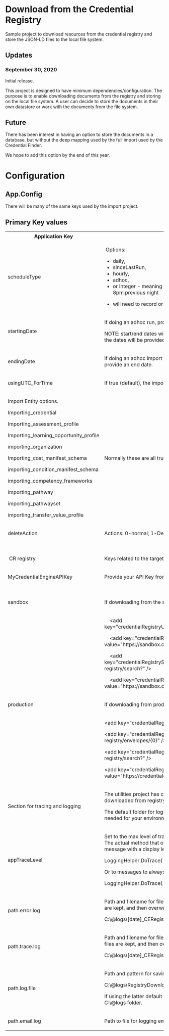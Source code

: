 # Download from the Credential Registry
Sample project to download resources from the credential registry and store the JSON-LD files to the local file system. 

## Updates
### September 30, 2020
Initial release. 

This project is designed to have minimum dependencies/configuration. The purpose is to enable downloading documents from the registry and storing on the local file system. A user can decide to store the documents in their own datastore or work with the documents from the file system. 

## Future
There has been interest in having an option to store the documents in a database, but without the deep mapping used by the full import used by the Credential Finder. 

We hope to add this option by the end of this year.

# Configuration
## App.Config
There will be many of the same keys used by the import project. 
## Primary Key values

<table class="c24">
		<tbody>
			<tr><th>Application Key</th><th>Value/Notes</th></tr>
			<tr class="c9"><td class="c8" colspan="1" rowspan="1"><p class="c1"><span class="c2">scheduleType</span></p></td><td class="c13" colspan="1" rowspan="1"><p class="c1"><span class="c2">&nbsp;Options:</span></p><ul class="c4 lst-kix_14f7h5cunlxz-0 start"><li class="c1 c3"><span class="c2">daily, </span></li><li class="c1 c3"><span class="c2">sinceLastRun, </span></li><li class="c1 c3"><span class="c2">hourly, </span></li><li class="c1 c3"><span class="c2">adhoc, </span></li><li class="c1 c3"><span class="c2">or integer - meaning minutes. Could use to schedule for 7:00 am and minutes since 8pm previous night</span></li></ul><ul class="c4 lst-kix_14f7h5cunlxz-1 start"><li class="c1 c12"><span class="c2">will need to record or derive the last run </span></li></ul></td></tr><tr class="c9"><td class="c8" colspan="1" rowspan="1"><p class="c1"><span class="c2">startingDate</span></p></td><td class="c13" colspan="1" rowspan="1"><p class="c1"><span class="c2">If doing an adhoc run, provide the starting date. </span></p><p class="c1"><span class="c2">NOTE: start/end dates will be converted to UTC before calling the registry searches. If the dates will be provided in UTC, be sure to set usingUTC_ForTime to false.</span></p><p class="c1 c10"><span class="c2"></span></p></td></tr><tr class="c9"><td class="c8" colspan="1" rowspan="1"><p class="c1"><span class="c2">endingDate</span></p></td><td class="c13" colspan="1" rowspan="1"><p class="c1"><span class="c2">If doing an adhoc import and the endDate is to be less than the current date, then provide an end date.</span></p></td></tr><tr class="c9"><td class="c8" colspan="1" rowspan="1"><p class="c1"><span class="c2">usingUTC_ForTime</span></p></td><td class="c13" colspan="1" rowspan="1"><p class="c1"><span class="c2">If true (default), the import will convert any calculated dates to UTC. </span></p></td></tr><tr class="c9"><td class="c8" colspan="1" rowspan="1"><p class="c1"><span class="c2">Import Entity options.</span></p><p class="c1"><span class="c23">Importing_credential</span></p><p class="c1"><span class="c23">Importing_assessment_profile</span></p><p class="c1"><span class="c23">Importing_learning_opportunity_profile</span></p><p class="c1"><span class="c23">importing_organization</span></p><p class="c1"><span class="c23">Importing_cost_manifest_schema</span></p><p class="c1"><span class="c23">importing_condition_manifest_schema</span></p><p class="c1"><span class="c23">importing_competency_frameworks</span></p><p class="c1"><span class="c23">importing_pathway</span></p><p class="c1"><span class="c23">importing_pathwayset</span></p><p class="c1"><span class="c23">importing_transfer_value_profile</span></p></td><td class="c13" colspan="1" rowspan="1"><p class="c1"><span class="c2">Normally these are all true. Set to false if wish to only import particular entities. </span></p></td></tr><tr class="c9"><td class="c8" colspan="1" rowspan="1"><p class="c1"><span class="c2">deleteAction</span></p></td><td class="c13" colspan="1" rowspan="1"><p class="c1"><span class="c2">Actions: 0-normal; 1-DeleteOnly; 2-SkipDelete </span></p></td></tr><tr class="c9"><td class="c8" colspan="1" rowspan="1"><p class="c1 c10"><span class="c2"></span></p></td><td class="c13" colspan="1" rowspan="1"><p class="c1 c10"><span class="c2"></span></p></td></tr><tr class="c9"><td class="c8 c31" colspan="1" rowspan="1"><p class="c1"><span class="c2">&nbsp;CR registry</span></p></td><td class="c13 c31" colspan="1" rowspan="1"><p class="c1"><span class="c2">Keys related to the target credential registry environment</span></p></td></tr><tr class="c9"><td class="c8" colspan="1" rowspan="1"><p class="c1"><span class="c2">MyCredentialEngineAPIKey</span></p></td><td class="c13" colspan="1" rowspan="1"><p class="c1"><span class="c2">Provide your API Key from the CE accounts site</span></p></td></tr><tr class="c9"><td class="c8" colspan="1" rowspan="1"><p class="c1 c10"><span class="c2"></span></p></td><td class="c13" colspan="1" rowspan="1"><p class="c1 c10"><span class="c2"></span></p></td></tr><tr class="c9"><td class="c8 c15" colspan="1" rowspan="1"><p class="c1"><span class="c2">sandbox</span></p></td><td class="c13 c15" colspan="1" rowspan="1"><p class="c1"><span class="c2">If downloading from the sandbox: </span></p></td></tr><tr class="c9"><td class="c8" colspan="1" rowspan="1"><p class="c1 c10"><span class="c2"></span></p></td><td class="c13" colspan="1" rowspan="1"><p class="c1"><span class="c2">&nbsp; &nbsp; &lt;add key=&quot;credentialRegistryUrl&quot;value=&quot;https://sandbox.credentialengineregistry.org&quot; /&gt;</span></p><p class="c1"><span class="c2">&nbsp; &nbsp; &lt;add key=&quot;credentialRegistryGet&quot; value=&quot;https://sandbox.credentialengineregistry.org/ce-registry/envelopes/{0}&quot; /&gt;</span></p><p class="c1"><span class="c2">&nbsp; &nbsp; &lt;add key=&quot;credentialRegistrySearch&quot;value=&quot;https://sandbox.credentialengineregistry.org/ce-registry/search?&quot; /&gt;</span></p><p class="c1"><span class="c2">&nbsp; &nbsp; &lt;add key=&quot;credentialRegistryResource&quot; value=&quot;https://sandbox.credentialengineregistry.org/graph/{0}&quot; /&gt;</span></p><p class="c1 c10"><span class="c2"></span></p></td></tr><tr class="c9"><td class="c8 c40" colspan="1" rowspan="1"><p class="c1"><span class="c2">production</span></p></td><td class="c13 c40" colspan="1" rowspan="1"><p class="c1"><span class="c2">If downloading from production:</span></p></td></tr><tr class="c9"><td class="c8" colspan="1" rowspan="1"><p class="c1 c10"><span class="c2"></span></p></td><td class="c13" colspan="1" rowspan="1"><p class="c1"><span class="c2">&lt;add key=&quot;credentialRegistryUrl&quot; value=&quot;https://credentialengineregistry.org&quot; /&gt;</span></p><p class="c1"><span class="c2">&lt;add key=&quot;credentialRegistryGet&quot; value=&quot;https://credentialengineregistry.org/ce-registry/envelopes/{0}&quot; /&gt;</span></p><p class="c1"><span class="c2">&lt;add key=&quot;credentialRegistrySearch&quot; value=&quot;https://credentialengineregistry.org/ce-registry/search?&quot; /&gt;</span></p><p class="c1"><span class="c2">&lt;add key=&quot;credentialRegistryResource&quot; value=&quot;https://credentialengineregistry.org/resources/{0}&quot; /&gt; </span></p><p class="c1 c10"><span class="c2"></span></p></td></tr><tr class="c9"><td class="c8 c37" colspan="1" rowspan="1"><p class="c1"><span class="c2">Section for tracing and logging</span></p></td><td class="c13 c37" colspan="1" rowspan="1"><p class="c1"><span class="c2">The utilities project has code for tracing, logging errors, and saving files (example files downloaded from registry). The same approach is used in the finder project. </span></p><p class="c1"><span>The default folder for logs is c:\@logs. Create the latter folder and give modify access as needed for your environment, or just select </span><span class="c22">Everyone</span><span class="c2">.</span></p></td></tr><tr class="c9"><td class="c8" colspan="1" rowspan="1"><p class="c1"><span class="c2">appTraceLevel</span></p></td><td class="c13" colspan="1" rowspan="1"><p class="c1"><span class="c2">Set to the max level of tracing to display. The DoTrace methods start with a display level. The actual method that outputs trace messages to a file (and console) will only output message with a display level less than or equal to the value of appTraceLevel. </span></p><p class="c1"><span class="c2">LoggingHelper.DoTrace( 8,&rdquo;some message to only show in rare circumstances&rdquo; );</span></p><p class="c1"><span class="c2">Or to messages to always log. </span></p><p class="c1"><span class="c2">LoggingHelper.DoTrace( 1, string.Format( &quot; - Updates since: {0} &quot;, startingDate ) );</span></p></td></tr><tr class="c9"><td class="c8" colspan="1" rowspan="1"><p class="c1"><span class="c2">path.error.log</span></p></td><td class="c13" colspan="1" rowspan="1"><p class="c1"><span>Path and filename for file to store error messages. </span><span class="c36">Uses a pattern so only a month of files are kept, and then overwritten</span><span class="c2">. </span></p><p class="c1"><span class="c20">C:\@logs\[date]_CERegistryDownload_ErrorLog.txt</span></p></td></tr><tr class="c9"><td class="c8" colspan="1" rowspan="1"><p class="c1"><span class="c2">path.trace.log</span></p></td><td class="c13" colspan="1" rowspan="1"><p class="c1"><span class="c2">Path and filename for file to store trace messages. Uses a pattern so only a month of files are kept, and then overwritten. </span></p><p class="c1"><span class="c20">C:\@logs\[date]_CERegistryDownload_TraceLog.txt</span></p></td></tr><tr class="c9"><td class="c8" colspan="1" rowspan="1"><p class="c1"><span class="c2">path.log.file</span></p></td><td class="c13" colspan="1" rowspan="1"><p class="c1"><span class="c2">Path and pattern for saving files such as registry downloads. </span></p><p class="c1"><span class="c20">C:\@logs\RegistryDownload\[date]_[filename].json</span></p><p class="c1"><span class="c2">If using the latter default value, be sure to create the RegistryDownload folder in the C:\@logs folder.</span></p></td></tr><tr class="c9"><td class="c8" colspan="1" rowspan="1"><p class="c1"><span class="c2">path.email.log</span></p></td><td class="c13" colspan="1" rowspan="1"><p class="c1"><span class="c2">Path to file for logging emails, if logAllEmail=yes</span></p></td></tr>
		</tbody>
	</table>
